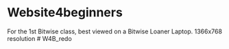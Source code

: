 # Website4beginners
For the 1st Bitwise class, best viewed on a Bitwise Loaner Laptop. 1366x768 resolution
#   W 4 B _ r e d o  
 